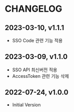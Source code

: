 # CHANGELOG

## 2023-03-10, v1.1.1

- SSO Code 관련 기능 적용

## 2023-03-09, v1.1.0

- SSO API 최신버전 적용
- AccessToken 관련 기능 삭제

## 2022-07-24, v1.0.0

* Initial Version

